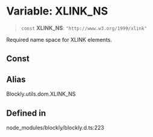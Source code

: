 # Variable: XLINK_NS

> `const` **XLINK_NS**: `"http://www.w3.org/1999/xlink"`

Required name space for XLINK elements.

## Const

## Alias

Blockly.utils.dom.XLINK_NS

## Defined in

node_modules/blockly/blockly.d.ts:223
